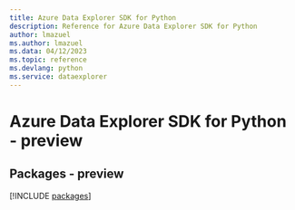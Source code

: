 ```yaml
---
title: Azure Data Explorer SDK for Python
description: Reference for Azure Data Explorer SDK for Python
author: lmazuel
ms.author: lmazuel
ms.data: 04/12/2023
ms.topic: reference
ms.devlang: python
ms.service: dataexplorer
---
```

# Azure Data Explorer SDK for Python - preview
## Packages - preview
[!INCLUDE [packages](data-explorer-index.md)]
